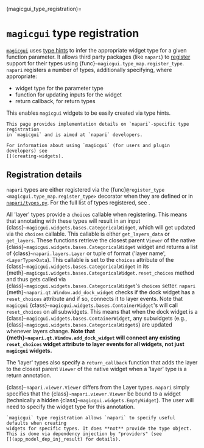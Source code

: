 (magicgui_type_registration)=

# `magicgui` type registration

[`magicgui`](https://pyapp-kit.github.io/magicgui/) uses
[type hints](https://peps.python.org/pep-0484/) to infer the appropriate widget type
for a given function parameter. It allows third party packages
(like `napari`) to [register](https://pyapp-kit.github.io/magicgui/type_map/#registering-support-for-custom-types) support for their types using
{func}`~magicgui.type_map.register_type`. `napari` registers
a number of types, additionally specifying, where appropriate:

* widget type for the parameter type
* function for updating inputs for the widget
* return callback, for return types

This enables `magicgui` widgets to be easily created via type hints.

```{note}
This page provides implementation details on `napari`-specific type registration
in `magicgui` and is aimed at `napari` developers.

For information about using `magicgui` (for users and plugin developers) see
[](creating-widgets).
```

## Registration details

`napari` types are either registered via the
{func}`@register_type <magicgui.type_map.register_type>` decorator when they are defined or in
[`napari/types.py`](https://github.com/napari/napari/blob/main/napari/types.py).
For the full list of types registered, see [](magicgui-parameter-annotations).

All 'layer' types provide a `choices` callable when registering.
This means that annotating with these types will result in an input
{class}`~magicgui.widgets.bases.CategoricalWidget`, which will get updated via the
`choices` callable. This callable is either `get_layers_data` or `get_layers`.
These functions retrieve the closest parent `Viewer` of the native
{class}`~magicgui.widgets.bases.CategoricalWidget` widget and returns a list of
{class}`~napari.layers.Layer` or tuple of format ('layer name', `<LayerType>Data`).
This callable is set to the `choices` attribute of the
{class}`~magicgui.widgets.bases.CategoricalWidget` in its
{meth}`~magicgui.widgets.bases.CategoricalWidget.reset_choices` method and thus
gets called via {class}`~magicgui.widgets.bases.CategoricalWidget`'s `choices` setter.
`napari` {meth}`~napari.qt.Window.add_dock_widget` checks if the dock widget has
a `reset_choices` attribute and if so, connects it to layer events.
Note that `magicgui` {class}`~magicgui.widgets.bases.ContainerWidget`'s will call
`reset_choices` on all subwidgets. This means that when the dock widget is a
{class}`~magicgui.widgets.bases.ContainerWidget`, any subwidgets (e.g.,
{class}`~magicgui.widgets.bases.CategoricalWidget`s) are updated
whenever layers change.
**Note that {meth}`~napari.qt.Window.add_dock_widget` will
connect any existing `reset_choices` widget attribute to layer events for all widgets,
not just `magicgui` widgets.**

The 'layer' types also specify a `return_callback` function that adds the layer
to the closest parent `Viewer` of the native widget when a 'layer' type is a return
annotation.

{class}`~napari.viewer.Viewer` differs from the Layer types. `napari` simply specifies
that the {class}`~napari.viewer.Viewer` be bound to a widget (technically a
hidden {class}`~magicgui.widgets.EmptyWidget`). The user will need to specify
the widget type for this annotation.

```{important}
`magicgui` type registration allows `napari` to specify useful defaults when creating
widgets for specific types. It does **not** provide the type object.
This is done via dependency injection by "providers" (see
[](app_model_dep_inj_result) for details).
```
